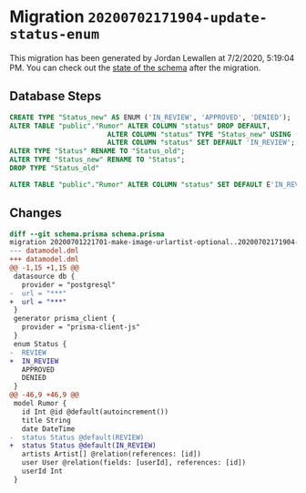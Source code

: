 # Migration `20200702171904-update-status-enum`

This migration has been generated by Jordan Lewallen at 7/2/2020, 5:19:04 PM.
You can check out the [state of the schema](./schema.prisma) after the migration.

## Database Steps

```sql
CREATE TYPE "Status_new" AS ENUM ('IN_REVIEW', 'APPROVED', 'DENIED');
ALTER TABLE "public"."Rumor" ALTER COLUMN "status" DROP DEFAULT,
                        ALTER COLUMN "status" TYPE "Status_new" USING ("status"::text::"Status_new"),
                        ALTER COLUMN "status" SET DEFAULT 'IN_REVIEW';
ALTER TYPE "Status" RENAME TO "Status_old";
ALTER TYPE "Status_new" RENAME TO "Status";
DROP TYPE "Status_old"

ALTER TABLE "public"."Rumor" ALTER COLUMN "status" SET DEFAULT E'IN_REVIEW';
```

## Changes

```diff
diff --git schema.prisma schema.prisma
migration 20200701221701-make-image-urlartist-optional..20200702171904-update-status-enum
--- datamodel.dml
+++ datamodel.dml
@@ -1,15 +1,15 @@
 datasource db {
   provider = "postgresql"
-  url = "***"
+  url = "***"
 }
 generator prisma_client {
   provider = "prisma-client-js"
 }
 enum Status {
-  REVIEW
+  IN_REVIEW
   APPROVED
   DENIED
 }
@@ -46,9 +46,9 @@
 model Rumor {
   id Int @id @default(autoincrement())
   title String
   date DateTime
-  status Status @default(REVIEW)
+  status Status @default(IN_REVIEW)
   artists Artist[] @relation(references: [id])
   user User @relation(fields: [userId], references: [id])
   userId Int
 }
```


